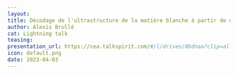 ```yaml
---
layout:
title: Décodage de l'ultrastructure de la matière blanche à partir de données IRM de diffusion obtenu via des simulations MEDUSA
author: Alexis Brullé
cat: Lightning talk
teasing: 
presentation_url: https://cea.talkspirit.com/#/l/drives/8bdnaa?clip=all&type=drive
icon: default.png
date: 2023-04-03
---
```


